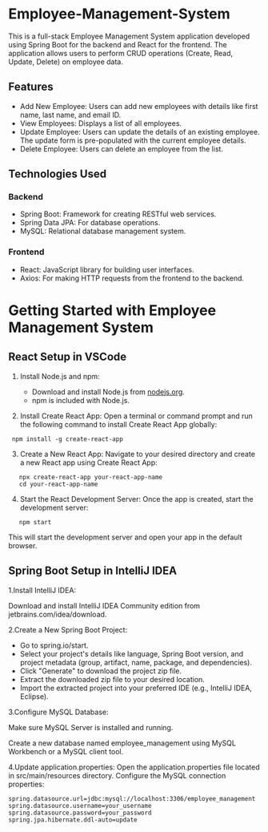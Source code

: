 # Employee-Management-System
This is a full-stack Employee Management System application developed using Spring Boot for the backend and React for the frontend. 
The application allows users to perform CRUD operations (Create, Read, Update, Delete) on employee data.

## Features

- Add New Employee: Users can add new employees with details like first name, last name, and email ID.
- View Employees: Displays a list of all employees.
- Update Employee: Users can update the details of an existing employee. The update form is pre-populated with the current employee details.
- Delete Employee: Users can delete an employee from the list.

## Technologies Used

### Backend
- Spring Boot: Framework for creating RESTful web services.
- Spring Data JPA: For database operations.
- MySQL: Relational database management system.

### Frontend
- React: JavaScript library for building user interfaces.
- Axios: For making HTTP requests from the frontend to the backend.

# Getting Started with Employee Management System

## React Setup in VSCode

1. Install Node.js and npm:
   - Download and install Node.js from [nodejs.org](https://nodejs.org/).
   - npm is included with Node.js.

2. Install Create React App:
   Open a terminal or command prompt and run the following command to install Create React App globally:
  ``` 
   npm install -g create-react-app
```
3. Create a New React App:
  Navigate to your desired directory and create a new React app using Create React App:
```
   npx create-react-app your-react-app-name
   cd your-react-app-name
```
4. Start the React Development Server:
   Once the app is created, start the development server:
```
   npm start
```
   This will start the development server and open your app in the default browser.

## Spring Boot Setup in IntelliJ IDEA

1.Install IntelliJ IDEA:
   
   Download and install IntelliJ IDEA Community edition from jetbrains.com/idea/download.

2.Create a New Spring Boot Project:

   - Go to spring.io/start.
   - Select your project's details like language, Spring Boot version, and project metadata (group, artifact, name, package, and dependencies).
   - Click "Generate" to download the project zip file.
   - Extract the downloaded zip file to your desired location.
   - Import the extracted project into your preferred IDE (e.g., IntelliJ IDEA, Eclipse).

3.Configure MySQL Database:

   Make sure MySQL Server is installed and running.
   
   Create a new database named employee_management using MySQL Workbench or a MySQL client tool.

4.Update application.properties:
   Open the application.properties file located in src/main/resources directory.
   Configure the MySQL connection properties:
   ```
   spring.datasource.url=jdbc:mysql://localhost:3306/employee_management
   spring.datasource.username=your_username
   spring.datasource.password=your_password
   spring.jpa.hibernate.ddl-auto=update
   ```

